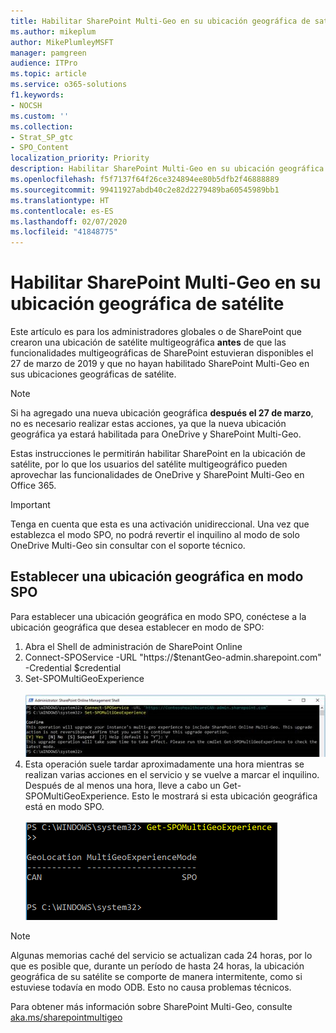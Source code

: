 ```yaml
---
title: Habilitar SharePoint Multi-Geo en su ubicación geográfica de satélite
ms.author: mikeplum
author: MikePlumleyMSFT
manager: pamgreen
audience: ITPro
ms.topic: article
ms.service: o365-solutions
f1.keywords:
- NOCSH
ms.custom: ''
ms.collection:
- Strat_SP_gtc
- SPO_Content
localization_priority: Priority
description: Habilitar SharePoint Multi-Geo en su ubicación geográfica de satélite.
ms.openlocfilehash: f5f7137f64f26ce324894ee80b5dfb2f46888889
ms.sourcegitcommit: 99411927abdb40c2e82d2279489ba60545989bb1
ms.translationtype: HT
ms.contentlocale: es-ES
ms.lasthandoff: 02/07/2020
ms.locfileid: "41848775"
---
```

# <a name="enabling-sharepoint-multi-geo-in-your-satellite-geo-location"></a>Habilitar SharePoint Multi-Geo en su ubicación geográfica de satélite

Este artículo es para los administradores globales o de SharePoint que crearon una ubicación de satélite multigeográfica **antes** de que las funcionalidades multigeográficas de SharePoint estuvieran disponibles el 27 de marzo de 2019 y que no hayan habilitado SharePoint Multi-Geo en sus ubicaciones geográficas de satélite. 

>[!Note]
>Si ha agregado una nueva ubicación geográfica **después el 27 de marzo**, no es necesario realizar estas acciones, ya que la nueva ubicación geográfica ya estará habilitada para OneDrive y SharePoint Multi-Geo.

Estas instrucciones le permitirán habilitar SharePoint en la ubicación de satélite, por lo que los usuarios del satélite multigeográfico pueden aprovechar las funcionalidades de OneDrive y SharePoint Multi-Geo en Office 365. 

>[!IMPORTANT]
>Tenga en cuenta que esta es una activación unidireccional. Una vez que establezca el modo SPO, no podrá revertir el inquilino al modo de solo OneDrive Multi-Geo sin consultar con el soporte técnico. 

## <a name="to-set-a-geo-location-into-spo-mode"></a>Establecer una ubicación geográfica en modo SPO

Para establecer una ubicación geográfica en modo SPO, conéctese a la ubicación geográfica que desea establecer en modo de SPO:

1.  Abra el Shell de administración de SharePoint Online 
2.  Connect-SPOService -URL "https://$tenantGeo-admin.sharepoint.com" -Credential $credential
3.  Set-SPOMultiGeoExperience</br></br>
![Set-SPOMultiGeoExperience](media/Set-SPO-MultiGeo.jpg)
4.  Esta operación suele tardar aproximadamente una hora mientras se realizan varias acciones en el servicio y se vuelve a marcar el inquilino. Después de al menos una hora, lleve a cabo un Get-SPOMultiGeoExperience.  Esto le mostrará si esta ubicación geográfica está en modo SPO.</br></br>
![Set-SPOMultiGeoExperience](media/Get-SPO-MultiGeo.jpg)

 
 
 
>[!Note]
>Algunas memorias caché del servicio se actualizan cada 24 horas, por lo que es posible que, durante un período de hasta 24 horas, la ubicación geográfica de su satélite se comporte de manera intermitente, como si estuviese todavía en modo ODB. Esto no causa problemas técnicos. 
 
Para obtener más información sobre SharePoint Multi-Geo, consulte [aka.ms/sharepointmultigeo](https://docs.microsoft.com/office365/enterprise/multi-geo-capabilities-in-onedrive-and-sharepoint-online-in-office-365)


